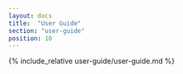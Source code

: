 ```yaml
---
layout: docs
title:  "User Guide"
section: "user-guide"
position: 10
---
```

{% include_relative user-guide/user-guide.md %}
